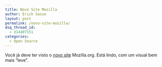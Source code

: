 ```yaml
---
title: Novo Site Mozilla
author: Erick Sasse
layout: post
permalink: /novo-site-mozilla/
dsq_thread_id:
  - 314407151
categories:
  - Open Source
---
```

Voc&ecirc; j&aacute; deve ter visto o [novo site][1] Mozilla.org. Est&aacute; lindo, com um visual bem mais &#8220;leve&#8221;.

 [1]: http://www.mozilla.org/